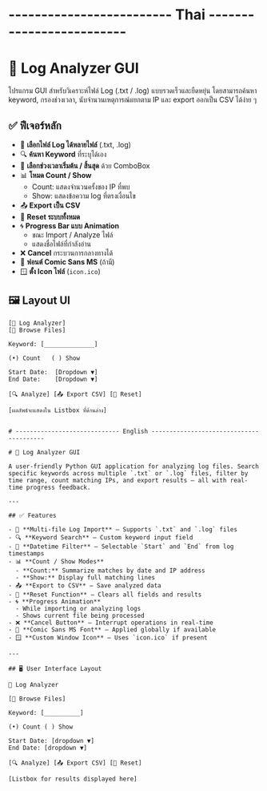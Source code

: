 
# ------------------------- Thai ------------------------- 

# 🧠 Log Analyzer GUI

โปรแกรม GUI สำหรับวิเคราะห์ไฟล์ Log (.txt / .log) แบบรวดเร็วและยืดหยุ่น โดยสามารถค้นหา keyword, กรองช่วงเวลา, นับจำนวนเหตุการณ์แยกตาม IP และ export ออกเป็น CSV ได้ง่าย ๆ

## ✅ ฟีเจอร์หลัก

- 📂 **เลือกไฟล์ Log ได้หลายไฟล์** (.txt, .log)
- 🔍 **ค้นหา Keyword** ที่ระบุได้เอง
- 📅 **เลือกช่วงเวลาเริ่มต้น / สิ้นสุด** ด้วย ComboBox
- 📊 **โหมด Count / Show**
  - Count: แสดงจำนวนครั้งของ IP ที่พบ
  - Show: แสดงข้อความ log ที่ตรงเงื่อนไข
- 📤 **Export เป็น CSV**
- 🔁 **Reset ระบบทั้งหมด**
- 🌀 **Progress Bar แบบ Animation**
  - ขณะ Import / Analyze ไฟล์
  - แสดงชื่อไฟล์ที่กำลังอ่าน
- ❌ **Cancel** กระบวนการกลางทางได้
- 🎨 **ฟอนต์ Comic Sans MS** (ถ้ามี)
- 🪟 **ตั้ง Icon ไฟล์** (`icon.ico`)

## 🖼️ Layout UI

```plaintext
[🧠 Log Analyzer]
[📂 Browse Files]

Keyword: [______________]

(•) Count   ( ) Show

Start Date:  [Dropdown ▼]
End Date:    [Dropdown ▼]

[🔍 Analyze] [📤 Export CSV] [🔁 Reset]

[ผลลัพธ์จะแสดงใน Listbox ที่ด้านล่าง]


# ----------------------------- English ----------------------------------------

# 🧠 Log Analyzer GUI

A user-friendly Python GUI application for analyzing log files. Search specific keywords across multiple `.txt` or `.log` files, filter by time range, count matching IPs, and export results — all with real-time progress feedback.

---

## ✅ Features

- 📂 **Multi-file Log Import** – Supports `.txt` and `.log` files
- 🔍 **Keyword Search** – Custom keyword input field
- 📅 **Datetime Filter** – Selectable `Start` and `End` from log timestamps
- 📊 **Count / Show Modes**
  - **Count:** Summarize matches by date and IP address
  - **Show:** Display full matching lines
- 📤 **Export to CSV** – Save analyzed data
- 🔁 **Reset Function** – Clears all fields and results
- 🌀 **Progress Animation**
  - While importing or analyzing logs
  - Shows current file being processed
- ❌ **Cancel Button** – Interrupt operations in real-time
- 🎨 **Comic Sans MS Font** – Applied globally if available
- 🪟 **Custom Window Icon** – Uses `icon.ico` if present

---

## 🖥️ User Interface Layout

🧠 Log Analyzer

[📂 Browse Files]

Keyword: [__________]

(•) Count ( ) Show

Start Date: [dropdown ▼]
End Date: [dropdown ▼]

[🔍 Analyze] [📤 Export CSV] [🔁 Reset]

[Listbox for results displayed here]
